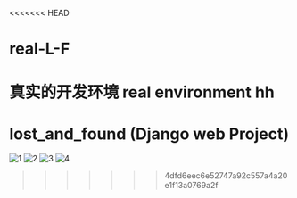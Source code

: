 <<<<<<< HEAD
# real-L-F
真实的开发环境
real environment
hh
=======
# lost_and_found (Django web Project)

![1](https://user-images.githubusercontent.com/21084550/51787200-16ef3880-2199-11e9-9cdd-5032a5cc30da.PNG)
![2](https://user-images.githubusercontent.com/21084550/51787201-18b8fc00-2199-11e9-92b5-db6e6247a038.PNG)
![3](https://user-images.githubusercontent.com/21084550/51787202-19519280-2199-11e9-95e6-59840ac5fc65.PNG)
![4](https://user-images.githubusercontent.com/21084550/51787204-1b1b5600-2199-11e9-9c34-c0e0398d9f93.PNG)
>>>>>>> 4dfd6eec6e52747a92c557a4a20e1f13a0769a2f

